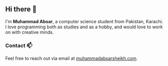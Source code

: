 ## Hi there 👋

I'm **Muhammad Absar**, a computer science student from Pakistan, Karachi. I love programming both as studies and as a hobby, and would love to work on with creative minds. 


### Contact 📫
Feel free to reach out via email at [muhammadabsarsheikh.com](mailto:muhammadabsarsheikhwork@gmail.com).

